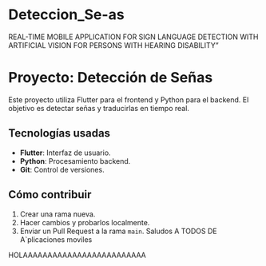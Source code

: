 

# Deteccion_Se-as
REAL-TIME MOBILE APPLICATION FOR SIGN LANGUAGE DETECTION WITH ARTIFICIAL VISION FOR PERSONS WITH HEARING DISABILITY”
# Proyecto: Detección de Señas

Este proyecto utiliza Flutter para el frontend y Python para el backend. El objetivo es detectar señas y traducirlas en tiempo real.

## Tecnologías usadas
- **Flutter**: Interfaz de usuario.
- **Python**: Procesamiento backend.
- **Git**: Control de versiones.

## Cómo contribuir
1. Crear una rama nueva.
2. Hacer cambios y probarlos localmente.
3. Enviar un Pull Request a la rama `main`.
Saludos A TODOS DE A`plicaciones moviles

HOLAAAAAAAAAAAAAAAAAAAAAAAAA

